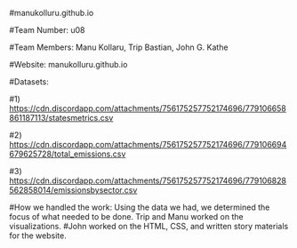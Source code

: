 #manukolluru.github.io

#Team Number: u08

#Team Members: Manu Kollaru, Trip Bastian, John G. Kathe

#Website: manukolluru.github.io

#Datasets:

#1) https://cdn.discordapp.com/attachments/756175257752174696/779106658861187113/statesmetrics.csv

#2) https://cdn.discordapp.com/attachments/756175257752174696/779106694679625728/total_emissions.csv

#3) https://cdn.discordapp.com/attachments/756175257752174696/779106828562858014/emissionsbysector.csv

#How we handled the work: Using the data we had, we determined the focus of what needed to be done.  Trip and Manu worked on the visualizations.
#John worked on the HTML, CSS, and written story materials for the website.
